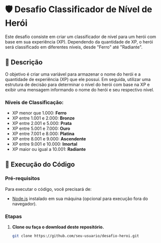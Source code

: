 # 🛡️ Desafio Classificador de Nível de Herói

Este desafio consiste em criar um classificador de nível para um herói com base em sua experiência (XP). Dependendo da quantidade de XP, o herói será classificado em diferentes níveis, desde "Ferro" até "Radiante".

## 📝 Descrição

O objetivo é criar uma variável para armazenar o nome do herói e a quantidade de experiência (XP) que ele possui. Em seguida, utilizar uma estrutura de decisão para determinar o nível do herói com base na XP e exibir uma mensagem informando o nome do herói e seu respectivo nível.

### Níveis de Classificação:

- XP menor que 1.000: **Ferro**
- XP entre 1.001 e 2.000: **Bronze**
- XP entre 2.001 e 5.000: **Prata**
- XP entre 5.001 e 7.000: **Ouro**
- XP entre 7.001 e 8.000: **Platina**
- XP entre 8.001 e 9.000: **Ascendente**
- XP entre 9.001 e 10.000: **Imortal**
- XP maior ou igual a 10.001: **Radiante**

## 🚀 Execução do Código

### Pré-requisitos

Para executar o código, você precisará de:

- [Node.js](https://nodejs.org/) instalado em sua máquina (opcional para execução fora do navegador).

### Etapas

1. **Clone ou faça o download deste repositório.**
   
   ```bash
   git clone https://github.com/seu-usuario/desafio-heroi.git
